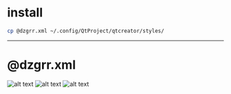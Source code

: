 # install
 ```bash
 cp @dzgrr.xml ~/.config/QtProject/qtcreator/styles/ 
 ```
---
# @dzgrr.xml
![alt text](https://github.com/agarere/qtTheme/blob/master/%40dzgrr_ss1.png)
![alt text](https://github.com/agarere/qtTheme/blob/master/%40dzgrr_ss2.png)
![alt text](https://github.com/agarere/qtTheme/blob/master/%40dzgrr_ss3.png)
